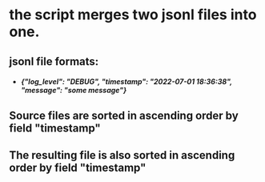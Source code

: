 # the script merges two jsonl files into one.
## jsonl file formats:
* ##### {"log_level": "DEBUG", "timestamp": "2022-07-01 18:36:38", "message": "some message"}
## Source files are sorted in ascending order by field "timestamp"
## The resulting file is also sorted in ascending order by field "timestamp"




